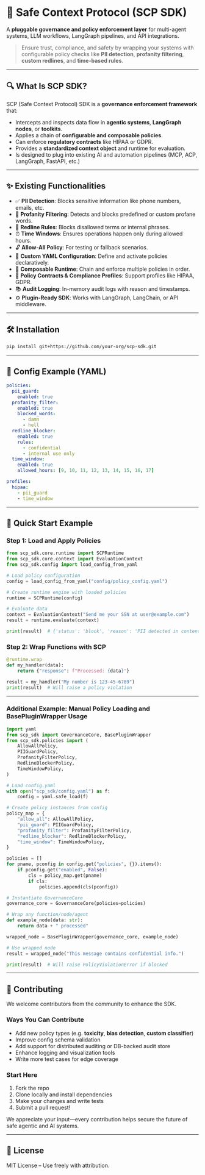 # 🚦 Safe Context Protocol (SCP SDK)

A **pluggable governance and policy enforcement layer** for multi-agent systems, LLM workflows, LangGraph pipelines, and API integrations.

> Ensure trust, compliance, and safety by wrapping your systems with configurable policy checks like **PII detection**, **profanity filtering**, **custom redlines**, and **time-based rules**.

---

## 🔍 What Is SCP SDK?

SCP (Safe Context Protocol) SDK is a **governance enforcement framework** that:

- Intercepts and inspects data flow in **agentic systems**, **LangGraph nodes**, or **toolkits**.
- Applies a chain of **configurable and composable policies**.
- Can enforce **regulatory contracts** like HIPAA or GDPR.
- Provides a **standardized context object** and runtime for evaluation.
- Is designed to plug into existing AI and automation pipelines (MCP, ACP, LangGraph, FastAPI, etc.)

---

## ✨ Existing Functionalities

- ✅ **PII Detection**: Blocks sensitive information like phone numbers, emails, etc.
- 💬 **Profanity Filtering**: Detects and blocks predefined or custom profane words.
- 📛 **Redline Rules**: Blocks disallowed terms or internal phrases.
- ⏰ **Time Windows**: Ensures operations happen only during allowed hours.
- 🔓 **Allow-All Policy**: For testing or fallback scenarios.
- 🔧 **Custom YAML Configuration**: Define and activate policies declaratively.
- 🔁 **Composable Runtime**: Chain and enforce multiple policies in order.
- 📜 **Policy Contracts & Compliance Profiles**: Support profiles like HIPAA, GDPR.
- 📚 **Audit Logging**: In-memory audit logs with reason and timestamps.
- ⚙️ **Plugin-Ready SDK**: Works with LangGraph, LangChain, or API middleware.

---

## 🛠️ Installation

```bash
pip install git+https://github.com/your-org/scp-sdk.git
```

---

## 📁 Config Example (YAML)

```yaml
policies:
  pii_guard:
    enabled: true
  profanity_filter:
    enabled: true
    blocked_words:
      - damn
      - hell
  redline_blocker:
    enabled: true
    rules:
      - confidential
      - internal use only
  time_window:
    enabled: true
    allowed_hours: [9, 10, 11, 12, 13, 14, 15, 16, 17]

profiles:
  hipaa:
    - pii_guard
    - time_window
```

---

## 🧪 Quick Start Example

### Step 1: Load and Apply Policies

```python
from scp_sdk.core.runtime import SCPRuntime
from scp_sdk.core.context import EvaluationContext
from scp_sdk.config import load_config_from_yaml

# Load policy configuration
config = load_config_from_yaml("config/policy_config.yaml")

# Create runtime engine with loaded policies
runtime = SCPRuntime(config)

# Evaluate data
context = EvaluationContext("Send me your SSN at user@example.com")
result = runtime.evaluate(context)

print(result)  # {'status': 'block', 'reason': 'PII detected in content'}
```

### Step 2: Wrap Functions with SCP

```python
@runtime.wrap
def my_handler(data):
    return {"response": f"Processed: {data}"}

result = my_handler("My number is 123-45-6789")
print(result)  # Will raise a policy violation
```

---

### Additional Example: Manual Policy Loading and BasePluginWrapper Usage

```python
import yaml
from scp_sdk import GovernanceCore, BasePluginWrapper
from scp_sdk.policies import (
    AllowAllPolicy,
    PIIGuardPolicy,
    ProfanityFilterPolicy,
    RedlineBlockerPolicy,
    TimeWindowPolicy,
)

# Load config.yaml
with open("scp_sdk/config.yaml") as f:
    config = yaml.safe_load(f)

# Create policy instances from config
policy_map = {
    "allow_all": AllowAllPolicy,
    "pii_guard": PIIGuardPolicy,
    "profanity_filter": ProfanityFilterPolicy,
    "redline_blocker": RedlineBlockerPolicy,
    "time_window": TimeWindowPolicy,
}

policies = []
for pname, pconfig in config.get("policies", {}).items():
    if pconfig.get("enabled", False):
        cls = policy_map.get(pname)
        if cls:
            policies.append(cls(pconfig))

# Instantiate GovernanceCore
governance_core = GovernanceCore(policies=policies)

# Wrap any function/node/agent
def example_node(data: str):
    return data + " processed"

wrapped_node = BasePluginWrapper(governance_core, example_node)

# Use wrapped node
result = wrapped_node("This message contains confidential info.")

print(result)  # Will raise PolicyViolationError if blocked
```

---

## 🤝 Contributing

We welcome contributors from the community to enhance the SDK.

### Ways You Can Contribute

- Add new policy types (e.g. **toxicity**, **bias detection**, **custom classifier**)
- Improve config schema validation
- Add support for distributed auditing or DB-backed audit store
- Enhance logging and visualization tools
- Write more test cases for edge coverage

### Start Here

1. Fork the repo  
2. Clone locally and install dependencies  
3. Make your changes and write tests  
4. Submit a pull request!

We appreciate your input—every contribution helps secure the future of safe agentic and AI systems.

---

## 📜 License

MIT License – Use freely with attribution.
